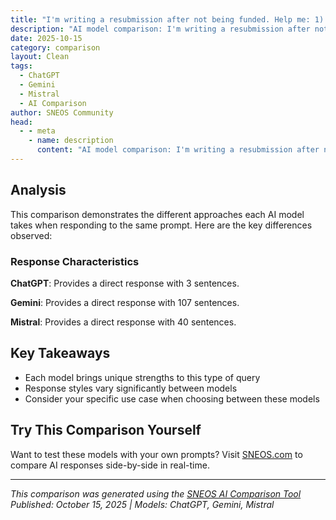 ```yaml
---
title: "I'm writing a resubmission after not being funded. Help me: 1) Read critique summary carefully and objectively"
description: "AI model comparison: I'm writing a resubmission after not being funded. Help me: 1) Read critique summary carefully and o..."
date: 2025-10-15
category: comparison
layout: Clean
tags:
  - ChatGPT
  - Gemini
  - Mistral
  - AI Comparison
author: SNEOS Community
head:
  - - meta
    - name: description
      content: "AI model comparison: I'm writing a resubmission after not being funded. Help me: 1) Read critique summary carefully and objectively..."
---
```


<ChatComparison
  title="I'm writing a resubmission after not being funded. Help me: 1) Read critique summary carefully and objectively"
  prompt="I'm writing a resubmission after not being funded. Help me: 1) Read critique summary carefully and objectively"
  :responses='{"ChatGPT": "Of course! Please provide the critique summary you received, and I\u0027ll help you analyze it carefully and objectively. This will allow us to identify key areas for improvement in your resubmission.", "Gemini": "Okay, this is a critical step, and it\u0027s where many people stumble. It\u0027s tough to receive negative feedback, especially when you\u0027ve poured so much into a proposal. But viewing this critique as a valuable (and free!) consultation is the mindset you need.\n\nLet\u0027s break down how to read your critique summary carefully and objectively.\n\n---\n\n## 1. The \u0022Cool Down\u0022 Period: Prioritizing Emotional Detachment\n\nThis is the MOST important first step. Your brain will likely be in \u0022fight or flight\u0022 mode initially.\n\n1.  **Acknowledge Your Feelings:** It\u0027s okay to feel disappointed, frustrated, angry, or even a bit defeated. Allow yourself to feel that for a defined period (e.g., an hour, a day). Don\u0027t try to suppress it.\n2.  **Initial Skim (No Analysis):** Read through the critique *once* quickly, just to get the general gist. Do *not* start analyzing or formulating responses. You\u0027re just absorbing the raw information.\n3.  **Put It Away:** Seriously. Print it out, put it in a drawer, and walk away. Go do something completely unrelated \u2013 exercise, watch a movie, spend time with loved ones, work on something else.\n4.  **Set a Return Date:** Decide when you\u0027ll come back to it (e.g., \u0022I\u0027ll tackle this objectively on Monday morning\u0022). Give yourself enough time to fully detach emotionally. You want to approach this with the cold, analytical brain of a scientist/project manager, not the hurt brain of a creator.\n\n## 2. The Objective Reading: Your \u0022Consultation\u0022 Mindset\n\nWhen you return, imagine you\u0027re reading a critique of *someone else\u0027s* proposal. Your goal is to extract every piece of useful information to strengthen the next version.\n\n1.  **Print It Out \u0026 Get Your Tools:** Have highlighters (different colors!), pens, and a notebook or a separate document open. Physically interacting with the text helps.\n2.  **Read SYSTEMATICALLY, Section by Section:**\n    *   **Overall Impact/Summary Statement:** This is usually the most important. What was the overarching reason for not funding? Often, individual critiques feed into this.\n    *   **Specific Criterion Reviews:** Go through each review criterion (Significance, Innovation, Approach, Investigators, Environment, etc. \u2013 or your specific funder\u0027s categories).\n    *   **Individual Reviewer Comments:** If provided, read each reviewer\u0027s comments separately.\n3.  **Highlight \u0026 Annotate Strategically:**\n    *   **Green/Blue:** Highlight anything positive or a strength identified. Even if it wasn\u0027t funded, they saw *some* good. These are things to retain and emphasize.\n    *   **Yellow/Orange:** Highlight areas of concern, weaknesses, or questions. These are things you *must* address.\n    *   **Red:** Highlight anything that seems like a major flaw, a deal-breaker, or a recurring criticism across multiple reviewers.\n    *   **Question Marks (?):** Mark anything confusing, vague, or that you genuinely don\u0027t understand.\n    *   **Stars (*):** Mark points where you feel the reviewer *misunderstood* something you wrote. (Crucial: even if they misunderstood, it\u0027s *your* responsibility to make it clearer in the resubmission).\n4.  **Look for Themes and Consensus:**\n    *   **What comes up repeatedly?** If two or three reviewers say your \u0022Approach is too ambitious\u0022 or \u0022Preliminary data is insufficient,\u0022 that\u0027s a *major* theme and needs significant attention. These are often the \u0022fatal flaws.\u0022\n    *   **Are there conflicting comments?** One reviewer loves an aspect, another hates it. Note these. You\u0027ll need to decide which feedback to prioritize or how to address both perspectives. Often, the consensus view is the one to follow.\n5.  **Categorize the Feedback (in your notebook/document):**\n    *   **Minor Fixes:** Typos, unclear phrasing (easy to address).\n    *   **Moderate Changes:** Need more detail, a different diagram, minor re-scope (requires effort).\n    *   **Major Revisions:** Fundamental flaw in approach, lack of preliminary data, team expertise gaps, over-ambitious scope (requires significant rethinking).\n    *   **Misunderstandings:** Reviewer clearly missed a point you made (needs clarification in resubmission, but also consider *why* they missed it \u2013 was your writing unclear?).\n    *   **Strengths:** What did they like? (Leverage these).\n    *   **\u0022Disagree but Cannot Change\u0022:** Some critiques might be based on something you fundamentally believe is correct and cannot or should not change (e.g., your chosen methodology). You\u0027ll need a strategy for politely explaining *why* you\u0027re sticking with it.\n6.  **\u0022Critique Matrix\u0022 (Highly Recommended):** Create a simple table to organize the feedback.\n\n    | Reviewer ID (or overall) | Page/Section in Original | Critique Point (exact quote or paraphrase) | Severity (High/Med/Low) | Type (Clarity, Data, Scope, Feasibility, etc.) | Initial Thoughts/Action Idea |\n    | :----------------------- | :----------------------- | :----------------------------------------- | :------------------------ | :-------------------------------- | :-------------------------- |\n    | Reviewer A (Overall)     | Summary                  | \u0022Overall impact diminished by... lack of sufficient preliminary data.\u0022 | High                      | Data, Feasibility                 | Need to add more pilot data. How much? |\n    | Reviewer B               | Approach (p.5)           | \u0022Aim 2 too ambitious for the proposed timeline.\u0022 | High                      | Scope, Feasibility                | Can I cut Aim 2 or break it into smaller parts? |\n    | Reviewer C               | Innovation (p.3)         | \u0022Novelty is questionable given prior work by X.\u0022 | Med                       | Innovation                        | Need to cite X and clearly delineate my unique contribution. |\n    | Overall                  | Budget (p.10)            | \u0022Justification for postdoc salary insufficient.\u0022 | Low                       | Budget                            | Add more detail on postdoc roles. |\n    | Reviewer A               | Background (p.2)         | \u0022Unclear if the proposed mechanism applies broadly.\u0022 | Low/Misunderstanding      | Clarity                           | I did state this, but can rephrase to be more explicit. |\n\n## 3. Maintain the Objective Mindset: A Few Reminders\n\n*   **Assume Good Intent:** Reviewers volunteer their time and generally want to help improve science/projects. They\u0027re not trying to personally attack you.\n*   **It\u0027s About the Proposal, Not You:** The critiques are about the document and its content, not your worth as a researcher/project manager.\n*   **The Reviewers Are Your First Audience:** If they didn\u0027t understand something, or found a flaw, it means your original proposal wasn\u0027t clear enough or strong enough *for them*. You need to convince *them* (or people like them) in the resubmission.\n*   **Embrace the Feedback:** This is a fantastic opportunity to make your proposal significantly stronger. Many funded projects are successful resubmissions.\n*   **No Blaming:** Don\u0027t blame the reviewers for being \u0022stupid\u0022 or \u0022not reading carefully.\u0022 If they missed it, *you* need to make it unmissable. If they misunderstood, *you* need to make it unambiguous.\n\nBy meticulously following these steps, you\u0027ll transform the often-painful process of receiving critique into a clear, actionable plan for your successful resubmission.", "Mistral": "I\u0027d be happy to help you with that process. Reading a critique summary carefully and objectively is crucial for improving your resubmission. Here are some steps to guide you:\n\n1. **Take a Breath**: Before you start, take a moment to prepare yourself emotionally. It\u0027s normal to feel disappointed or frustrated, but try to approach the critique with an open mind.\n\n2. **Read it Thoroughly**:\n   - **First Pass**: Read the summary all the way through to get a general sense of the reviewers\u0027 opinions.\n   - **Second Pass**: Read it again, more slowly. Highlight or note the specific points of criticism and suggestions.\n\n3. **Identify Key Points**: Look for:\n   - Specific criticisms and suggestions.\n   - Broad or recurring themes in the comments.\n   - Any positive aspects or strengths mentioned (these are important to keep!).\n\n4. **Categorize the Critiques**: Group the comments into categories such as:\n   - Issues with the research question or hypothesis.\n   - Problems with the methodology or experimental design.\n   - Concerns about the analysis or interpretation of results.\n   - Critiques of the writing, organization, or clarity.\n   - Budget or resource concerns.\n\n5. **Assess the Critiques Objectively**:\n   - **Avoid Defensiveness**: Try not to dismiss criticisms outright. Instead, consider why the reviewers might have raised these points.\n   - **Look for Patterns**: If multiple reviewers mention the same issue, it\u0027s likely something that needs to be addressed.\n   - **Evaluate the Validity**: Consider each point carefully. Are the criticisms valid? Are there misunderstandings that need to be clarified?\n\n6. **Plan Your Response**:\n   - **Address Each Point**: Make a list of all the criticisms and create a plan for how you will address each one in your resubmission.\n   - **Prioritize Changes**: Focus on the most significant issues first. Minor changes can be addressed later.\n   - **Clarify and Justify**: If you disagree with a critique, be prepared to explain why and provide evidence or justification.\n\n7. **Seek Feedback**: If possible, share the critique summary with colleagues or mentors. They can provide additional insights and help you see things from a different perspective.\n\n8. **Document Your Changes**: Keep a record of all the changes you make in response to the critiques. This will be useful when you write your response to reviewers.\n\nHere\u0027s a simple template to organize your thoughts:\n\n| Critique/Suggestion | Category | Validity (High/Medium/Low) | Plan for Addressing |\n|---------------------|----------|-----------------------------|---------------------|\n| Example critique    | Methodology | High                       | Specific action plan|\n\nBy following these steps, you\u0027ll be well on your way to a stronger, more compelling resubmission. Good luck!"}' published-date="{DateTime.UtcNow:HH:mm}"
/>

## Analysis

This comparison demonstrates the different approaches each AI model takes when responding to the same prompt. Here are the key differences observed:

### Response Characteristics

**ChatGPT**: Provides a direct response with 3 sentences. 

**Gemini**: Provides a direct response with 107 sentences. 

**Mistral**: Provides a direct response with 40 sentences. 

## Key Takeaways

- Each model brings unique strengths to this type of query
- Response styles vary significantly between models
- Consider your specific use case when choosing between these models

## Try This Comparison Yourself

Want to test these models with your own prompts? Visit [SNEOS.com](https://sneos.com) to compare AI responses side-by-side in real-time.

---

*This comparison was generated using the [SNEOS AI Comparison Tool](https://sneos.com)*
*Published: October 15, 2025 | Models: ChatGPT, Gemini, Mistral*
